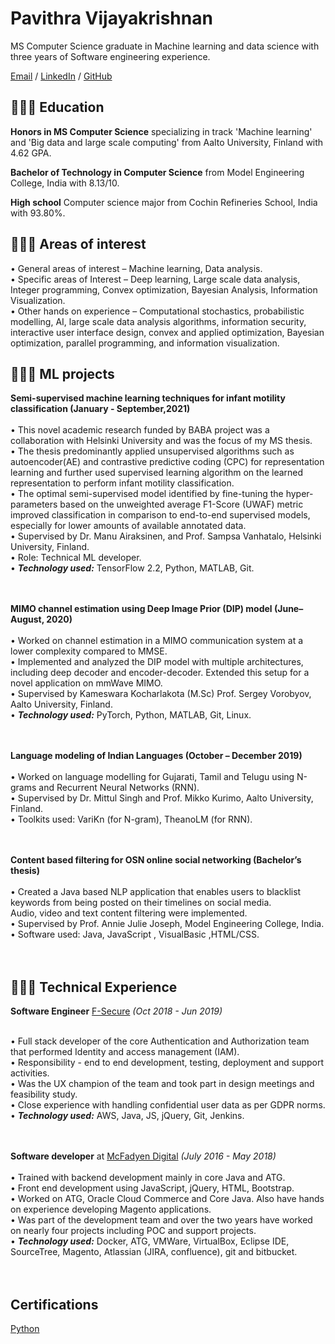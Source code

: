 

<head>
<meta name="google-site-verification" content="wVwG9aveRzbnMOL9w2D5TbwOVYFozw5U6Cvq5Zy1LZk" />
 <meta name="description" content="Pavithra Vijayakrishnan Resume ">
<meta name="author" content="Pavithra Vijayakrishnan">
</head>

# Pavithra Vijayakrishnan

MS Computer Science graduate in Machine learning and data science with three years of Software engineering experience. <br>

[Email](mailto:vijayakrishnanpavithra@gmail.com) / [LinkedIn](https://www.linkedin.com/in/pavithra-vijayakrishnan-a0050718a/) / [GitHub](https://github.com/pavi2894/) 



## 👩🏼‍🎓 Education

**Honors in MS Computer Science** specializing in track 'Machine learning' and 'Big data and large scale computing' from Aalto University, Finland with 4.62 GPA.<br>

**Bachelor of Technology in Computer Science** from Model Engineering College, India with 8.13/10.<br>

**High school** Computer science major from Cochin Refineries School, India with 93.80%.<br>

## 👩🏼‍💻 Areas of interest 

• General areas of interest – Machine learning, Data analysis.<br>
• Specific areas of Interest – Deep learning, Large scale data analysis, Integer programming, Convex optimization, Bayesian
Analysis, Information Visualization.<br>
• Other hands on experience – Computational stochastics, probabilistic modelling, AI, large scale data analysis algorithms,
information security, interactive user interface design, convex and applied optimization, Bayesian optimization, parallel
programming, and information visualization.<br>

## 👩🏼‍💻  ML projects

**Semi-supervised machine learning techniques for infant motility classification (January - September,2021)**<br><br>
• This novel academic research funded by BABA project was a collaboration with Helsinki University and was the focus of my MS thesis. <br>
• The thesis predominantly applied unsupervised algorithms such as autoencoder(AE) and contrastive predictive coding (CPC) for representation learning and further used supervised learning algorithm on the learned representation to perform infant motility classification.<br>
• The optimal semi-supervised model identified by fine-tuning the hyper-parameters based on the unweighted average F1-Score (UWAF) metric improved classification in comparison to end-to-end supervised models, especially for lower amounts of available annotated data. <br>
• Supervised by Dr. Manu Airaksinen, and Prof. Sampsa Vanhatalo, Helsinki University, Finland.<br>
• Role: Technical ML developer. <br>
• **_Technology used:_** TensorFlow 2.2, Python, MATLAB, Git.<br><br><br>

**MIMO channel estimation using Deep Image Prior (DIP) model (June– August, 2020)**<br><br>
• Worked on channel estimation in a MIMO communication system at a lower complexity compared to MMSE.<br>
• Implemented and analyzed the DIP model with multiple architectures, including deep decoder and encoder-decoder. Extended
this setup for a novel application on mmWave MIMO.<br>
• Supervised by Kameswara Kocharlakota (M.Sc) Prof. Sergey Vorobyov, Aalto University, Finland.<br>
• **_Technology used:_** PyTorch, Python, MATLAB, Git, Linux.<br><br><br>

**Language modeling of Indian Languages (October – December 2019)**<br><br>
• Worked on language modelling for Gujarati, Tamil and Telugu using N-grams and Recurrent Neural Networks (RNN).<br>
• Supervised by Dr. Mittul Singh and Prof. Mikko Kurimo, Aalto University, Finland.<br>
• Toolkits used: VariKn (for N-gram), TheanoLM (for RNN).<br><br><br>



**Content based filtering for OSN online social networking (Bachelor’s thesis)**<br><br>
• Created a Java based NLP application that enables users to blacklist keywords from being posted on their timelines on social media.<br>
Audio, video and text content filtering were implemented.<br>
• Supervised by Prof. Annie Julie Joseph, Model Engineering College, India.<br>
• Software used: Java, JavaScript , VisualBasic ,HTML/CSS.<br><br><br>




## 👩🏼‍💻 Technical Experience

**Software Engineer** [F-Secure](https://www.f-secure.com/en) _(Oct 2018 - Jun 2019)_ <br><br>
  
• Full stack developer of the core Authentication and Authorization team that performed Identity and access management (IAM).<br>
• Responsibility - end to end development, testing, deployment and support activities.<br>
• Was the UX champion of the team and took part in design meetings and feasibility study.<br>
• Close experience with handling confidential user data as per GDPR norms.<br>
• **_Technology used:_** AWS, Java, JS, jQuery, Git, Jenkins.<br>
<br><br>


**Software developer** at [McFadyen Digital](https://mcfadyen.com/) _(July 2016 - May 2018)_ <br><br>
• Trained with backend development mainly in core Java and ATG.<br>
• Front end development using JavaScript, jQuery, HTML, Bootstrap.<br>
• Worked on ATG, Oracle Cloud Commerce and Core Java. Also have hands on experience
developing Magento applications.<br>
• Was part of the development team and over the two years have worked on nearly four projects
including POC and support projects.<br>
• **_Technology used:_** Docker, ATG, VMWare, VirtualBox, Eclipse IDE, SourceTree, Magento,
Atlassian (JIRA, confluence), git and bitbucket.<br><br><br>


## Certifications

[Python](https://app.testdome.com/cert/733e34fca6f5451cbc91abcb3b8221d5) 



